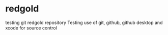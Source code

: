 # redgold
testing git redgold repository
Testing use of git, github, github desktop and xcode for source control
